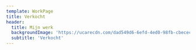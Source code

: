 ```yaml
---
template: WorkPage
title: Verkocht
header:
  title: Mijn werk
  backgroundImage: 'https://ucarecdn.com/dad549d6-6efd-4ed0-98fb-cbecec73f43b/'
  subtitle: 'Verkocht'
---
```

